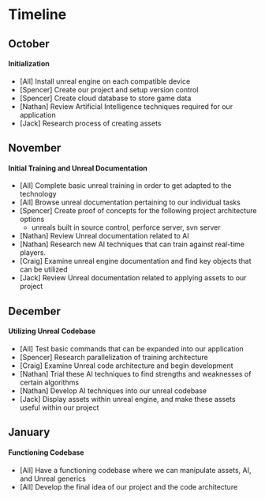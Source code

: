 # Timeline

## October 
#### Initialization
* [All] Install unreal engine on each compatible device
* [Spencer] Create our project and setup version control
* [Spencer] Create cloud database to store game data
* [Nathan] Review Artificial Intelligence techniques required for our application
* [Jack] Research process of creating assets


## November
#### Initial Training and Unreal Documentation
* [All] Complete basic unreal training in order to get adapted to the technology
* [All] Browse unreal documentation pertaining to our individual tasks
* [Spencer] Create proof of concepts for the following project architecture options
    * unreals built in source control, perforce server, svn server
* [Nathan] Review Unreal documentation related to AI
* [Nathan] Research new AI techniques that can train against real-time players.
* [Craig] Examine unreal engine documentation and find key objects that can be utilized
* [Jack] Review Unreal documentation related to applying assets to our project


## December
#### Utilizing Unreal Codebase
* [All] Test basic commands that can be expanded into our application
* [Spencer] Research parallelization of training architecture
* [Craig] Examine Unreal code architecture and begin development
* [Nathan] Trial these AI techniques to find strengths and weaknesses of certain algorithms
* [Nathan] Develop AI techniques into our unreal codebase
* [Jack] Display assets within unreal engine, and make these assets useful within our project

## January
#### Functioning Codebase
* [All] Have a functioning codebase where we can manipulate assets, AI, and Unreal generics
* [All] Develop the final idea of our project and the code architecture
